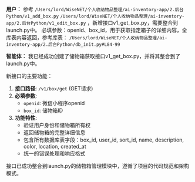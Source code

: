 **用户：** 参考 `/Users/lord/WiseNET/个人收纳物品整理/ai-inventory-app/2.后台Python/v1_add_box.py` `/Users/lord/WiseNET/个人收纳物品整理/ai-inventory-app/2.后台Python/v1_edit_box.py` ，新增接口v1_get_box.py，需要整合到launch.py中。 
 必填参数：openid、box_id，用于获取指定箱子的详细内容，全库表内容返回，参考库表： `/Users/lord/WiseNET/个人收纳物品整理/ai-inventory-app/2.后台Python/db_init.py#L84-99`

**智能体：** 我已经成功创建了储物箱获取接口v1_get_box.py，并将其整合到了launch.py中。

新接口的主要功能：

1. **接口路径**: `/v1/box/get` (GET请求)
2. **必填参数**: 
   - `openid`: 微信小程序openid
   - `box_id`: 储物箱ID
3. **功能特性**:
   - 验证用户身份和储物箱所有权
   - 返回储物箱的完整详细信息
   - 包含所有数据库表字段：box_id, user_id, sort_id, name, description, color, location, created_at
   - 统一的错误处理和响应格式

接口已成功整合到launch.py的储物箱管理模块中，遵循了项目的代码规范和架构模式。